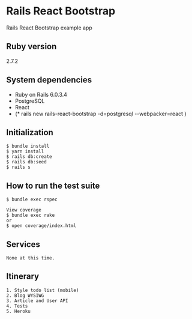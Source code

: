 # Rails React Bootstrap

Rails React Bootstrap example app


## Ruby version

2.7.2

## System dependencies

* Ruby on Rails 6.0.3.4
* PostgreSQL
* React
* (* rails new rails-react-bootstrap -d=postgresql --webpacker=react )


## Initialization

```
$ bundle install
$ yarn install
$ rails db:create
$ rails db:seed
$ rails s
```


## How to run the test suite

```
$ bundle exec rspec

View coverage
$ bundle exec rake
or
$ open coverage/index.html
```


## Services

```
None at this time.
```


## Itinerary

```
1. Style todo list (mobile)
2. Blog WYSIWG
3. Article and User API
4. Tests
5. Heroku
```
